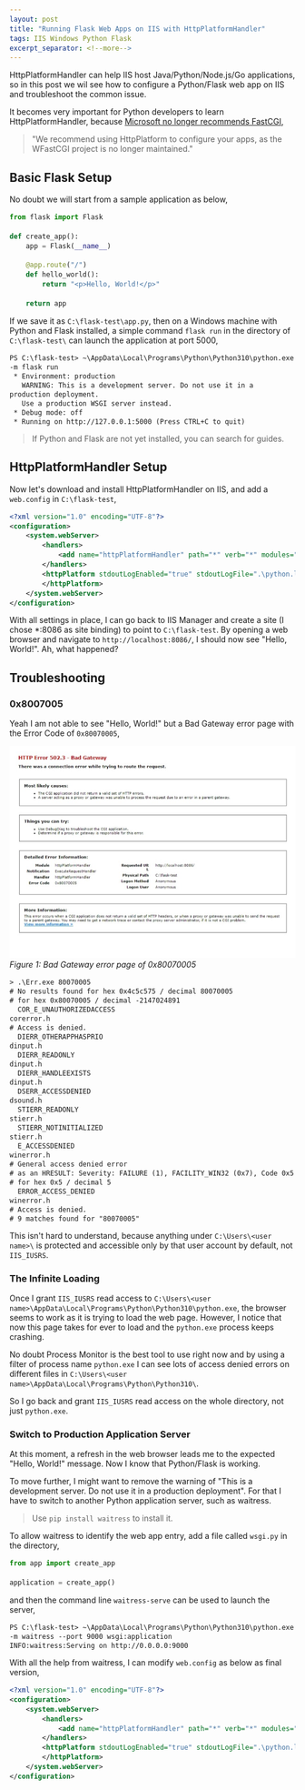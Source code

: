 ```yaml
---
layout: post
title: "Running Flask Web Apps on IIS with HttpPlatformHandler"
tags: IIS Windows Python Flask
excerpt_separator: <!--more-->
---
```


HttpPlatformHandler can help IIS host Java/Python/Node.js/Go applications, so in this post we wil see how to configure a Python/Flask web app on IIS and troubleshoot the common issue.

It becomes very important for Python developers to learn HttpPlatformHandler, because [Microsoft no longer recommends FastCGI](https://docs.microsoft.com/visualstudio/python/configure-web-apps-for-iis-windows?view=vs-2022#configure-the-fastcgi-handler),

> "We recommend using HttpPlatform to configure your apps, as the WFastCGI project is no longer maintained."

<!--more-->

## Basic Flask Setup

No doubt we will start from a sample application as below,

``` python
from flask import Flask

def create_app():
    app = Flask(__name__)

    @app.route("/")
    def hello_world():
        return "<p>Hello, World!</p>"

    return app
```

If we save it as `C:\flask-test\app.py`, then on a Windows machine with Python and Flask installed, a simple command `flask run` in the directory of `C:\flask-test\` can launch the application at port 5000,

``` text
PS C:\flask-test> ~\AppData\Local\Programs\Python\Python310\python.exe -m flask run
 * Environment: production
   WARNING: This is a development server. Do not use it in a production deployment.
   Use a production WSGI server instead.
 * Debug mode: off
 * Running on http://127.0.0.1:5000 (Press CTRL+C to quit)
```

> If Python and Flask are not yet installed, you can search for guides.

## HttpPlatformHandler Setup

Now let's download and install HttpPlatformHandler on IIS, and add a `web.config` in `C:\flask-test`,

``` xml
<?xml version="1.0" encoding="UTF-8"?>
<configuration>
    <system.webServer>
        <handlers>
            <add name="httpPlatformHandler" path="*" verb="*" modules="httpPlatformHandler" resourceType="Unspecified" requireAccess="Script" />
        </handlers>
        <httpPlatform stdoutLogEnabled="true" stdoutLogFile=".\python.log" startupTimeLimit="20" processPath="C:\Users\<user name>\AppData\Local\Programs\Python\Python310\python.exe" arguments="-m flask run --port %HTTP_PLATFORM_PORT%">
        </httpPlatform>
    </system.webServer>
</configuration>
```

With all settings in place, I can go back to IIS Manager and create a site (I chose *:8086 as site binding) to point to `C:\flask-test`. By opening a web browser and navigate to `http://localhost:8086/`, I should now see "Hello, World!". Ah, what happened?

## Troubleshooting

### 0x8007005
Yeah I am not able to see "Hello, World!" but a Bad Gateway error page with the Error Code of `0x80070005`,

![img-description](/images/python-access-denied.jpeg)
_Figure 1: Bad Gateway error page of 0x80070005_

``` text
> .\Err.exe 80070005
# No results found for hex 0x4c5c575 / decimal 80070005
# for hex 0x80070005 / decimal -2147024891
  COR_E_UNAUTHORIZEDACCESS                                       corerror.h
# Access is denied.
  DIERR_OTHERAPPHASPRIO                                          dinput.h
  DIERR_READONLY                                                 dinput.h
  DIERR_HANDLEEXISTS                                             dinput.h
  DSERR_ACCESSDENIED                                             dsound.h
  STIERR_READONLY                                                stierr.h
  STIERR_NOTINITIALIZED                                          stierr.h
  E_ACCESSDENIED                                                 winerror.h
# General access denied error
# as an HRESULT: Severity: FAILURE (1), FACILITY_WIN32 (0x7), Code 0x5
# for hex 0x5 / decimal 5
  ERROR_ACCESS_DENIED                                            winerror.h
# Access is denied.
# 9 matches found for "80070005"
```

This isn't hard to understand, because anything under `C:\Users\<user name>\` is protected and accessible only by that user account by default, not `IIS_IUSRS`.

### The Infinite Loading
Once I grant `IIS_IUSRS` read access to `C:\Users\<user name>\AppData\Local\Programs\Python\Python310\python.exe`, the browser seems to work as it is trying to load the web page. However, I notice that now this page takes for ever to load and the `python.exe` process keeps crashing.

No doubt Process Monitor is the best tool to use right now and by using a filter of process name `python.exe` I can see lots of access denied errors on different files in `C:\Users\<user name>\AppData\Local\Programs\Python\Python310\`.

So I go back and grant `IIS_IUSRS` read access on the whole directory, not just `python.exe`.

### Switch to Production Application Server
At this moment, a refresh in the web browser leads me to the expected "Hello, World!" message. Now I know that Python/Flask is working.

To move further, I might want to remove the warning of "This is a development server. Do not use it in a production deployment". For that I have to switch to another Python application server, such as waitress.

> Use `pip install waitress` to install it.

To allow waitress to identify the web app entry, add a file called `wsgi.py` in the directory,

``` python
from app import create_app

application = create_app()
```
and then the command line `waitress-serve` can be used to launch the server,

``` text
PS C:\flask-test> ~\AppData\Local\Programs\Python\Python310\python.exe -m waitress --port 9000 wsgi:application
INFO:waitress:Serving on http://0.0.0.0:9000
```

With all the help from waitress, I can modify `web.config` as below as final version,

``` xml
<?xml version="1.0" encoding="UTF-8"?>
<configuration>
    <system.webServer>
        <handlers>
            <add name="httpPlatformHandler" path="*" verb="*" modules="httpPlatformHandler" resourceType="Unspecified" requireAccess="Script" />
        </handlers>
        <httpPlatform stdoutLogEnabled="true" stdoutLogFile=".\python.log" startupTimeLimit="20" processPath="C:\Users\lextudio\AppData\Local\Programs\Python\Python310\python.exe" arguments="-m waitress --port %HTTP_PLATFORM_PORT% wsgi:application">
        </httpPlatform>
    </system.webServer>
</configuration>
```
